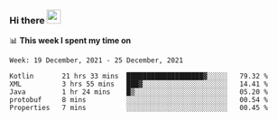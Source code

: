 ### Hi there <a href="https://www.gautamkrishnar.com/"><img src="https://media.giphy.com/media/hvRJCLFzcasrR4ia7z/giphy.gif" width="25px"></a>

📊 **This week I spent my time on**

<!--START_SECTION:waka-->
```text
Week: 19 December, 2021 - 25 December, 2021

Kotlin       21 hrs 33 mins  ███████████████████▓░░░░░   79.32 % 
XML          3 hrs 55 mins   ███▓░░░░░░░░░░░░░░░░░░░░░   14.41 % 
Java         1 hr 24 mins    █▒░░░░░░░░░░░░░░░░░░░░░░░   05.20 % 
protobuf     8 mins          ░░░░░░░░░░░░░░░░░░░░░░░░░   00.54 % 
Properties   7 mins          ░░░░░░░░░░░░░░░░░░░░░░░░░   00.45 % 
```
<!--END_SECTION:waka-->
